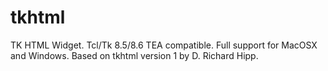 # tkhtml
TK HTML Widget.
Tcl/Tk 8.5/8.6 TEA compatible.
Full support for MacOSX and Windows.
Based on tkhtml version 1 by D. Richard Hipp.
